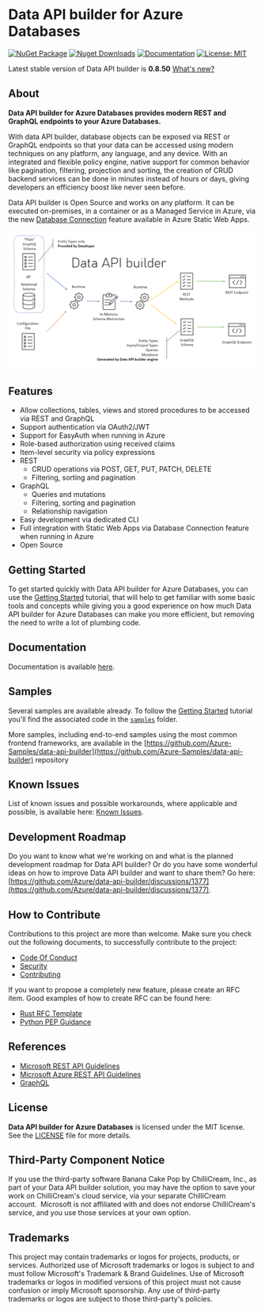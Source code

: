# Data API builder for Azure Databases

[![NuGet Package](https://img.shields.io/nuget/v/microsoft.dataapibuilder.svg?color=success)](https://www.nuget.org/packages/Microsoft.DataApiBuilder)
[![Nuget Downloads](https://img.shields.io/nuget/dt/Microsoft.DataApiBuilder)](https://www.nuget.org/packages/Microsoft.DataApiBuilder)
[![Documentation](https://img.shields.io/badge/docs-website-%23fc0)](https://learn.microsoft.com/azure/data-api-builder/)
[![License: MIT](https://img.shields.io/badge/license-MIT-blue.svg)](https://opensource.org/licenses/MIT)

Latest stable version of Data API builder is **0.8.50** [What's new?](https://learn.microsoft.com/azure/data-api-builder/whats-new)

## About

**Data API builder for Azure Databases provides modern REST and GraphQL endpoints to your Azure Databases.**

With data API builder, database objects can be exposed via REST or GraphQL endpoints so that your data can be accessed using modern techniques on any platform, any language, and any device. With an integrated and flexible policy engine, native support for common behavior like pagination, filtering, projection and sorting, the creation of CRUD backend services can be done in minutes instead of hours or days, giving developers an efficiency boost like never seen before.

Data API builder is Open Source and works on any platform. It can be executed on-premises, in a container or as a Managed Service in Azure, via the new [Database Connection](https://learn.microsoft.com/azure/static-web-apps/database-overview) feature available in Azure Static Web Apps.

![Data API builder Architecture Overview Diagram](./docs/media/dab-architecture-overview.png)

## Features

- Allow collections, tables, views and stored procedures to be accessed via REST and GraphQL
- Support authentication via OAuth2/JWT
- Support for EasyAuth when running in Azure
- Role-based authorization using received claims
- Item-level security via policy expressions
- REST
  - CRUD operations via POST, GET, PUT, PATCH, DELETE
  - Filtering, sorting and pagination
- GraphQL
  - Queries and mutations
  - Filtering, sorting and pagination
  - Relationship navigation
- Easy development via dedicated CLI
- Full integration with Static Web Apps via Database Connection feature when running in Azure
- Open Source

## Getting Started

To get started quickly with Data API builder for Azure Databases, you can use the [Getting Started](https://learn.microsoft.com/azure/data-api-builder/get-started/get-started-with-data-api-builder) tutorial, that will help to get familiar with some basic tools and concepts while giving you a good experience on how much Data API builder for Azure Databases can make you more efficient, but removing the need to write a lot of plumbing code.

## Documentation

Documentation is available [here](https://learn.microsoft.com/azure/data-api-builder/).

## Samples

Several samples are available already. To follow the [Getting Started](https://learn.microsoft.com/azure/data-api-builder/get-started/get-started-with-data-api-builder) tutorial you'll find the associated code in the [`samples`](https://github.com/Azure/data-api-builder/tree/main/samples) folder.

More samples, including end-to-end samples using the most common frontend frameworks, are available in the [https://github.com/Azure-Samples/data-api-builder](https://github.com/Azure-Samples/data-api-builder) repository

## Known Issues

List of known issues and possible workarounds, where applicable and possible, is available here: [Known Issues](https://learn.microsoft.com/azure/data-api-builder/known-issues).

## Development Roadmap

Do you want to know what we're working on and what is the planned development roadmap for Data API builder? Or do you have some wonderful ideas on how to improve Data API builder and want to share them? Go here: [https://github.com/Azure/data-api-builder/discussions/1377](https://github.com/Azure/data-api-builder/discussions/1377).

## How to Contribute

Contributions to this project are more than welcome. Make sure you check out the following documents, to successfully contribute to the project:

- [Code Of Conduct](./CODE_OF_CONDUCT.md)
- [Security](./SECURITY.md)
- [Contributing](./CONTRIBUTING.md)

If you want to propose a completely new feature, please create an RFC item. Good examples of how to create RFC can be found here:

- [Rust RFC Template](https://github.com/rust-lang/rfcs/blob/master/0000-template.md)
- [Python PEP Guidance](https://www.python.org/dev/peps/pep-0001/#what-belongs-in-a-successful-pep)

## References

- [Microsoft REST API Guidelines](https://github.com/microsoft/api-guidelines/blob/vNext/Guidelines.md)
- [Microsoft Azure REST API Guidelines](https://github.com/microsoft/api-guidelines/blob/vNext/azure/Guidelines.md)
- [GraphQL](https://graphql.org/)

## License

**Data API builder for Azure Databases** is licensed under the MIT license. See the [LICENSE](./LICENSE.txt) file for more details.

## Third-Party Component Notice

If you use the third-party software Banana Cake Pop by ChilliCream, Inc., as part of your Data API builder solution, you may have the option to save your work on ChilliCream's cloud service, via your separate ChilliCream account.  Microsoft is not affiliated with and does not endorse ChilliCream's service, and you use those services at your own option.

## Trademarks

This project may contain trademarks or logos for projects, products, or services. Authorized use of Microsoft trademarks or logos is subject to and must follow Microsoft's Trademark & Brand Guidelines. Use of Microsoft trademarks or logos in modified versions of this project must not cause confusion or imply Microsoft sponsorship. Any use of third-party trademarks or logos are subject to those third-party's policies.
